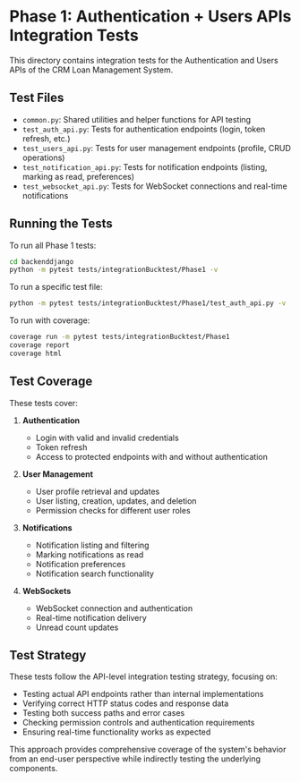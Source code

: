 # Phase 1: Authentication + Users APIs Integration Tests

This directory contains integration tests for the Authentication and Users APIs of the CRM Loan Management System.

## Test Files

- `common.py`: Shared utilities and helper functions for API testing
- `test_auth_api.py`: Tests for authentication endpoints (login, token refresh, etc.)
- `test_users_api.py`: Tests for user management endpoints (profile, CRUD operations)
- `test_notification_api.py`: Tests for notification endpoints (listing, marking as read, preferences)
- `test_websocket_api.py`: Tests for WebSocket connections and real-time notifications

## Running the Tests

To run all Phase 1 tests:

```bash
cd backenddjango
python -m pytest tests/integrationBucktest/Phase1 -v
```

To run a specific test file:

```bash
python -m pytest tests/integrationBucktest/Phase1/test_auth_api.py -v
```

To run with coverage:

```bash
coverage run -m pytest tests/integrationBucktest/Phase1
coverage report
coverage html
```

## Test Coverage

These tests cover:

1. **Authentication**
   - Login with valid and invalid credentials
   - Token refresh
   - Access to protected endpoints with and without authentication

2. **User Management**
   - User profile retrieval and updates
   - User listing, creation, updates, and deletion
   - Permission checks for different user roles

3. **Notifications**
   - Notification listing and filtering
   - Marking notifications as read
   - Notification preferences
   - Notification search functionality

4. **WebSockets**
   - WebSocket connection and authentication
   - Real-time notification delivery
   - Unread count updates

## Test Strategy

These tests follow the API-level integration testing strategy, focusing on:

- Testing actual API endpoints rather than internal implementations
- Verifying correct HTTP status codes and response data
- Testing both success paths and error cases
- Checking permission controls and authentication requirements
- Ensuring real-time functionality works as expected

This approach provides comprehensive coverage of the system's behavior from an end-user perspective while indirectly testing the underlying components.
